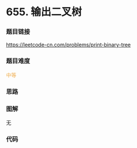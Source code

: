 # 655. 输出二叉树

### 题目链接

https://leetcode-cn.com/problems/print-binary-tree

### 题目难度

<font color=#F0AD4E>中等</font>

### 思路



### 图解

无

### 代码

```python
```